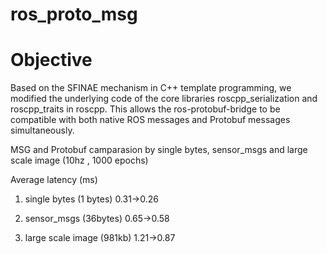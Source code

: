 # ros_proto_msg

# Objective
Based on the SFINAE mechanism in C++ template programming, we modified the underlying code of the core libraries roscpp_serialization and roscpp_traits in roscpp. This allows the ros-protobuf-bridge to be compatible with both native ROS messages and Protobuf messages simultaneously.

MSG and Protobuf camparasion by single bytes, sensor_msgs and large scale image (10hz , 1000 epochs) 

Average latency (ms)

1. single bytes         (1 bytes)  0.31->0.26

2. sensor_msgs          (36bytes)  0.65->0.58

3. large scale image    (981kb)    1.21->0.87
